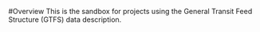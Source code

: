 #Overview
This is the sandbox for projects using the General Transit Feed Structure (GTFS) data description.